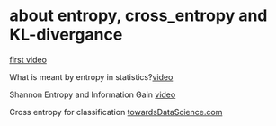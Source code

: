 # about entropy, cross_entropy and KL-divergance
[first video](https://www.youtube.com/watch?v=ErfnhcEV1O8)

What is meant by entropy in statistics?[video](https://www.youtube.com/watch?v=5NPXHwulYaw)

Shannon Entropy and Information Gain [video](https://www.youtube.com/watch?v=9r7FIXEAGvs)

Cross entropy for classification [towardsDataScience.com](https://towardsdatascience.com/cross-entropy-for-classification-d98e7f974451)
